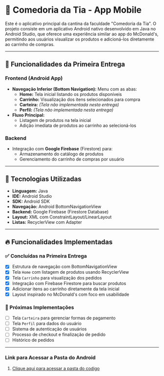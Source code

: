 # 🍔 Comedoria da Tia - App Mobile

Este é o aplicativo principal da cantina da faculdade "Comedoria da Tia". 
O projeto consiste em um aplicativo Android nativo desenvolvido em Java no Android Studio, 
que oferece uma experiência similar ao app do McDonald's, permitindo aos usuários visualizar os produtos 
e adicioná-los diretamente ao carrinho de compras.

---

## 📱 Funcionalidades da Primeira Entrega

### Frontend (Android App)
- **Navegação Inferior (Bottom Navigation):** Menu com as abas:
  - **Home:** Tela inicial listando os produtos disponíveis
  - **Carrinho:** Visualização dos itens selecionados para compra
  - **Carteira:** *(Tela não implementada nesta entrega)*
  - **Perfil:** *(Tela não implementada nesta entrega)*
- **Fluxo Principal:**
  - Listagem de produtos na tela inicial
  - Adição imediata de produtos ao carrinho ao selecioná-los

### Backend
- Integração com **Google Firebase** (Firestore) para:
  - Armazenamento do catálogo de produtos
  - Gerenciamento do carrinho de compras por usuário

---

## 🚀 Tecnologias Utilizadas

- **Linguagem:** Java
- **IDE:** Android Studio
- **SDK:** Android SDK
- **Navegação:** Android BottomNavigationView
- **Backend:** Google Firebase (Firestore Database)
- **Layout:** XML com ConstraintLayout/LinearLayout
- **Listas:** RecyclerView com Adapter

---

## 🔥 Funcionalidades Implementadas

### ✅ Concluídas na Primeira Entrega
- [x] Estrutura de navegação com BottomNavigationView
- [x] Tela `Home` com listagem de produtos usando RecyclerView
- [x] Tela `Carrinho` para visualização dos pedidos
- [x] Integração com Firebase Firestore para buscar produtos
- [x] Adicionar itens ao carrinho diretamente da tela inicial
- [x] Layout inspirado no McDonald's com foco em usabilidade

### 🚧 Próximas Implementações
- [ ] Tela `Carteira` para gerenciar formas de pagamento
- [ ] Tela `Perfil` para dados do usuário
- [ ] Sistema de autenticação de usuários
- [ ] Processo de checkout e finalização de pedido
- [ ] Histórico de pedidos

---

### Link para Acessar a Pasta do Android
1. [Clique aqui para acessar a pasta do codigo](https://github.com/2025-2-NADS3/Projeto5/tree/main/src/Front-End/Entrega%201/Programa%C3%A7%C3%A3o%20Mobile)
